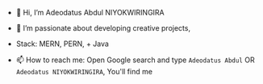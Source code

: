 - 👋 Hi, I’m Adeodatus Abdul NIYOKWIRINGIRA

- 👀 I’m passionate about developing creative projects,

- Stack: MERN, PERN, + Java
- 📫 How to reach me: Open Google search and type `Adeodatus Abdul` OR `Adeodatus NIYOKWIRINGIRA`, 
  You'll find me
   



<!---
Abdulkeza/Abdulkeza is a ✨ special ✨ repository because its `README.md` (this file) appears on your GitHub profile.
You can click the Preview link to take a look at your changes.
--->
